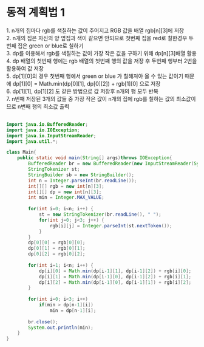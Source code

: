 <h1>동적 계획법 1</h1>
1. n개의 집마다 rgb를 색칠하는 값이 주어지고 RGB 값을 배열 rgb[n][3]에 저장<br>
2. n개의 집은 자신의 양 옆집과 색이 같으면 안되므로 첫번째 집을 red로 칠한경우 두번째 집은 green or blue로 칠하기<br>
3. dp를 이용해서 rgb를 색칠하는 값이 가장 작은 값을 구하기 위해 dp[n][3]배열 활용<br>
4. dp 배열의 첫번째 행에는 rgb 배열의 첫번째 행의 값을 저장 후 두번째 행부터 2번을 활용하여 값 저장<br>
5. dp[1][0]의 경우 첫번째 행에서 green or blue 가 칠해져야 올 수 있는 값이기 때문에 dp[1][0] = Math.min(dp[0][1], dp[0][2]) + rgb[1][0] 으로 저장<br>
6. dp[1][1], dp[1][2] 도 같은 방법으로 값 저장후 n개의 행 모두 반복<br>
7. n번째 저장된 3개의 값들 중 가장 작은 값이 n개의 집에 rgb를 칠하는 값의 최소값이므로 n번째 행의 최소값 출력<br><br>


```java
import java.io.BufferedReader;
import java.io.IOException;
import java.io.InputStreamReader;
import java.util.*;

class Main{	
	public static void main(String[] args)throws IOException{
		BufferedReader br = new BufferedReader(new InputStreamReader(System.in));
		StringTokenizer st;
		StringBuilder sb = new StringBuilder();
		int n = Integer.parseInt(br.readLine());
		int[][] rgb = new int[n][3];
		int[][] dp = new int[n][3];
		int min = Integer.MAX_VALUE;
		
		for(int i=0; i<n; i++) {
			st = new StringTokenizer(br.readLine(), " ");
			for(int j=0; j<3; j++) {
				rgb[i][j] = Integer.parseInt(st.nextToken());
			}
		}
		dp[0][0] = rgb[0][0];
		dp[0][1] = rgb[0][1];
		dp[0][2] = rgb[0][2];
		
		for(int i=1; i<n; i++) {
			dp[i][0] = Math.min(dp[i-1][1], dp[i-1][2]) + rgb[i][0];
			dp[i][1] = Math.min(dp[i-1][0], dp[i-1][2]) + rgb[i][1];
			dp[i][2] = Math.min(dp[i-1][0], dp[i-1][1]) + rgb[i][2];
		}
		
		for(int i=0; i<3; i++)
			if(min > dp[n-1][i])
				min = dp[n-1][i];
		
		br.close();
		System.out.println(min);
	}
}
```

